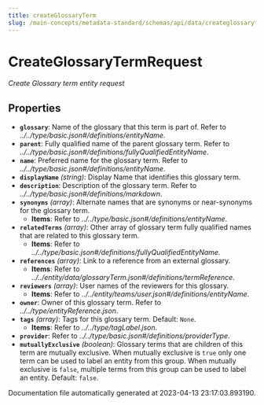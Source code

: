 ```yaml
---
title: createGlossaryTerm
slug: /main-concepts/metadata-standard/schemas/api/data/createglossaryterm
---
```


# CreateGlossaryTermRequest

*Create Glossary term entity request*

## Properties

- **`glossary`**: Name of the glossary that this term is part of. Refer to *../../type/basic.json#/definitions/entityName*.
- **`parent`**: Fully qualified name of  the parent glossary term. Refer to *../../type/basic.json#/definitions/fullyQualifiedEntityName*.
- **`name`**: Preferred name for the glossary term. Refer to *../../type/basic.json#/definitions/entityName*.
- **`displayName`** *(string)*: Display Name that identifies this glossary term.
- **`description`**: Description of the glossary term. Refer to *../../type/basic.json#/definitions/markdown*.
- **`synonyms`** *(array)*: Alternate names that are synonyms or near-synonyms for the glossary term.
  - **Items**: Refer to *../../type/basic.json#/definitions/entityName*.
- **`relatedTerms`** *(array)*: Other array of glossary term fully qualified names that are related to this glossary term.
  - **Items**: Refer to *../../type/basic.json#/definitions/fullyQualifiedEntityName*.
- **`references`** *(array)*: Link to a reference from an external glossary.
  - **Items**: Refer to *../../entity/data/glossaryTerm.json#/definitions/termReference*.
- **`reviewers`** *(array)*: User names of the reviewers for this glossary.
  - **Items**: Refer to *../../entity/teams/user.json#/definitions/entityName*.
- **`owner`**: Owner of this glossary term. Refer to *../../type/entityReference.json*.
- **`tags`** *(array)*: Tags for this glossary term. Default: `None`.
  - **Items**: Refer to *../../type/tagLabel.json*.
- **`provider`**: Refer to *../../type/basic.json#/definitions/providerType*.
- **`mutuallyExclusive`** *(boolean)*: Glossary terms that are children of this term are mutually exclusive. When mutually exclusive is `true` only one term can be used to label an entity from this group. When mutually exclusive is `false`, multiple terms from this group can be used to label an entity. Default: `false`.


Documentation file automatically generated at 2023-04-13 23:17:03.893190.

